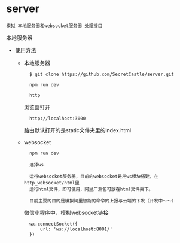 # server

	模拟 本地服务器和websocket服务器 处理接口

本地服务器

* 使用方法
	
	* 本地服务器
	 
			$ git clone https://github.com/SecretCastle/server.git
	
			npm run dev
	
			http
	
		浏览器打开
			
			http://localhost:3000
		
		路由默认打开的是static文件夹里的index.html
		
	
	* websocket

			npm run dev
			
			选择ws
			
			运行websocket服务器，目前的websocket是用ws模块搭建，在 http_websocket/html里
			运行html文件，即可使用，阿里厂测包可放在html文件夹下。
			
			目前主要的目的是模拟阿里智能的命令的上报与云端的下发（开发中～～）
		
		微信小程序中，模拟websocket链接

			wx.connectSocket({
            	url: 'ws://localhost:8001/'
        	})
        	